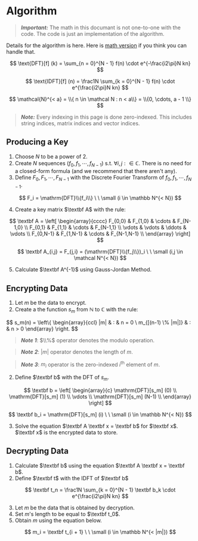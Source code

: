 # Algorithm

> **_Important:_** The math in this documant is not one-to-one with the code. The code is just an implementation of the algorithm.

Details for the algorithm is here. Here is [math version](Math.md) if you think you can handle that.

$$
\text{DFT}[f] (k) = \sum_{n = 0}^{N - 1} f(n) \cdot e^{-\frac{i2\pi}N kn}
$$

$$
\text{IDFT}[f] (n) = \frac1N \sum_{k = 0}^{N - 1} f(n) \cdot e^{\frac{i2\pi}N kn}
$$

$$
\mathcal{N}^{< a} = \\{ n \in \mathcal N : n < a\\} = \\{0, \cdots, a - 1 \\}
$$

> ***Note:*** Every indexing in this page is done zero-indexed. This includes string indices, matrix indices and vector indices.

## Producing a Key

1. Choose $N$ to be a power of $2$.
2. Create $N$ sequences ($f_0, f_1, \cdots, f_{N - 1}$) s.t.  $\forall i, j:  \in \mathbb C$. There is no need for a closed-form formula (and we recommend that there aren't any).
3. Define $F_0, F_1, \cdots, F_{N - 1}$ with the Discrete Fourier Transform of $f_0, f_1, \cdots, f_{N - 1}$.

$$
F_i = \mathrm{DFT}\\{f_i\\} \ \ \small (i \in \mathbb N^{< N})
$$

4. Create a key matrix $\textbf A$ with the rule:

$$
\textbf A = \left[ \begin{array}{cccc}
	F_{0,0}   & F_{1,0}   & \cdots & F_{N-1,0}   \\
	F_{0,1}   & F_{1,1}   & \cdots & F_{N-1,1}   \\
	\vdots    & \vdots    & \ddots & \vdots      \\
	F_{0,N-1} & F_{1,N-1} & \cdots & F_{N-1,N-1} \\
\end{array} \right]
$$

$$
\textbf A_{i,j} = F_{j,i} = (\mathrm{DFT}\\{f_j\\})_i \ \ \small (i,j \in \mathcal N^{< N})
$$

5. Calculate $\textbf A^{-1}$ using Gauss-Jordan Method.

## Encrypting Data

1. Let $m$ be the data to encrypt.
2. Create a the function $s_m$ from $\mathbb N$ to $\mathbb C$ with the rule:

$$
s_m(n) = \left\\{ \begin{array}{ccl} 
	|m|                 & : & n = 0 \\ 
	m_{[(n-1) \\% |m|]} & : & n > 0
\end{array} \right.
$$

> ***Note 1***: $\\%$ operator denotes the modulo operation. 

> ***Note 2***: $|m|$ operator denotes the length of $m$.

> ***Note 3***: $m_i$ operator is the zero-indexed $i$<sup>th</sup> element of $m$.

2. Define $\textbf b$ with the $\mathrm{DFT}$ of $s_m$.

$$
\textbf b = \left[ \begin{array}{c}
	\mathrm{DFT}[s_m] (0)   \\
	\mathrm{DFT}[s_m] (1)   \\
	\vdots                  \\
	\mathrm{DFT}[s_m] (N-1) \\
\end{array} \right]
$$

$$
\textbf b_i = \mathrm{DFT}[s_m] (i) \ \ \small (i \in \mathbb N^{< N})
$$

3. Solve the equation $\textbf A \textbf x = \textbf b$ for $\textbf x$. $\textbf x$ is the encrypted data to store.

## Decrypting Data

1. Calculate $\textbf b$ using the equation $\textbf A \textbf x = \textbf b$.
2. Define $\textbf t$ with the $\text{IDFT}$ of $\textbf b$ 

$$
\textbf t_n = \frac1N \sum_{k = 0}^{N - 1} \textbf b_k \cdot e^{\frac{i2\pi}N kn}
$$

3. Let $m$ be the data that is obtained by decryption.
4. Set $m$'s length to be equal to $\textbf t_0$.
5. Obtain $m$ using the equation below.

$$
m_i = \textbf t_{i + 1} \ \ \small (i \in \mathbb N^{< |m|})
$$
